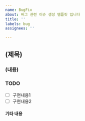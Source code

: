 ```yaml
---
name: BugFix
about: 버그 관련 이슈 생성 템플릿 입니다
title: ''
labels: bug
assignees: ''

---
```


## (제목)

### (내용)

### TODO
- [ ] 구현내용1
- [ ] 구현내용2

#### 기타 내용
